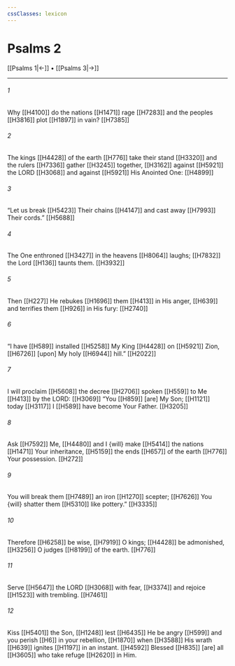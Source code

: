 ```yaml
---
cssClasses: lexicon
---
```


# Psalms 2

[[Psalms 1|←]] • [[Psalms 3|→]]

---

###### 1
Why [[H4100]] do the nations [[H1471]] rage [[H7283]] and the peoples [[H3816]] plot [[H1897]] in vain? [[H7385]]

###### 2
The kings [[H4428]] of the earth [[H776]] take their stand [[H3320]] and the rulers [[H7336]] gather [[H3245]] together, [[H3162]] against [[H5921]] the LORD [[H3068]] and against [[H5921]] His Anointed One: [[H4899]]

###### 3
“Let us break [[H5423]] Their chains [[H4147]] and cast away [[H7993]] Their cords.” [[H5688]]

###### 4
The One enthroned [[H3427]] in the heavens [[H8064]] laughs; [[H7832]] the Lord [[H136]] taunts them. [[H3932]]

###### 5
Then [[H227]] He rebukes [[H1696]] them [[H413]] in His anger, [[H639]] and terrifies them [[H926]] in His fury: [[H2740]]

###### 6
“I have [[H589]] installed [[H5258]] My King [[H4428]] on [[H5921]] Zion, [[H6726]] [upon] My holy [[H6944]] hill.” [[H2022]]

###### 7
I will proclaim [[H5608]] the decree [[H2706]] spoken [[H559]] to Me [[H413]] by the LORD: [[H3069]] “You [[H859]] [are] My Son; [[H1121]] today [[H3117]] I [[H589]] have become Your Father. [[H3205]]

###### 8
Ask [[H7592]] Me, [[H4480]] and I {will} make [[H5414]] the nations [[H1471]] Your inheritance, [[H5159]] the ends [[H657]] of the earth [[H776]] Your possession. [[H272]]

###### 9
You will break them [[H7489]] an iron [[H1270]] scepter; [[H7626]] You {will} shatter them [[H5310]] like pottery.” [[H3335]]

###### 10
Therefore [[H6258]] be wise, [[H7919]] O kings; [[H4428]] be admonished, [[H3256]] O judges [[H8199]] of the earth. [[H776]]

###### 11
Serve [[H5647]] the LORD [[H3068]] with fear, [[H3374]] and rejoice [[H1523]] with trembling. [[H7461]]

###### 12
Kiss [[H5401]] the Son, [[H1248]] lest [[H6435]] He be angry [[H599]] and you perish [[H6]] in your rebellion, [[H1870]] when [[H3588]] His wrath [[H639]] ignites [[H1197]] in an instant. [[H4592]] Blessed [[H835]] [are] all [[H3605]] who take refuge [[H2620]] in Him. 

